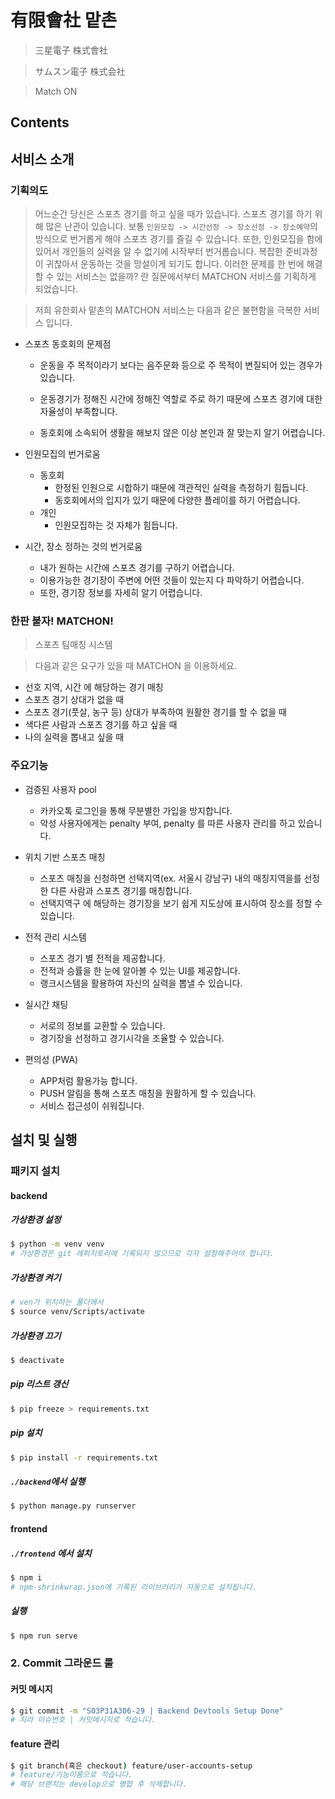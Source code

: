 # 有限會社 맡촌

> 三星電子 株式會社

> サムスン電子 株式会社 

> Match ON

## Contents

## 서비스 소개

### 기획의도

> 어느순간 당신은 스포츠 경기를 하고 싶을 때가 있습니다. 스포츠 경기를 하기 위해 많은 난관이 있습니다. 보통 `인원모집 -> 시간선정 -> 장소선정 -> 장소예약`의 방식으로 번거롭게 해야 스포츠 경기를 즐길 수 있습니다. 또한, 인원모집을 함에 있어서 개인들의 실력을 알 수 없기에 시작부터 번거롭습니다. 복잡한 준비과정이 귀찮아서 운동하는 것을 망설이게 되기도 합니다. 이러한 문제를 한 번에 해결할 수 있는 서비스는 없을까? 란 질문에서부터 MATCHON 서비스를 기획하게 되었습니다.

> 저희 유한회사 맡촌의 MATCHON 서비스는 다음과 같은 불편함을 극복한 서비스 입니다.



- 스포츠 동호회의 문제점

  - 운동을 주 목적이라기 보다는 음주문화 등으로 주 목적이 변질되어 있는 경우가 있습니다.

  - 운동경기가 정해진 시간에 정해진 역할로 주로 하기 때문에 스포츠 경기에 대한 자율성이 부족합니다.

  - 동호회에 소속되어 생활을 해보지 않은 이상 본인과 잘 맞는지 알기 어렵습니다.

    

- 인원모집의 번거로움

  - 동호회
    - 한정된 인원으로 시합하기 때문에 객관적인 실력을 측정하기 힘듭니다.
    - 동호회에서의 입지가 있기 때문에 다양한 플레이를 하기 어렵습니다.
  - 개인
    - 인원모집하는 것 자체가 힘듭니다.



- 시간, 장소 정하는 것의 번거로움
  - 내가 원하는 시간에 스포츠 경기를 구하기 어렵습니다.
  - 이용가능한 경기장이 주변에 어떤 것들이 있는지 다 파악하기 어렵습니다.
  - 또한, 경기장 정보를 자세히 알기 어렵습니다.



### 한판 붙자! MATCHON!

>  스포츠 팀매칭 시스템

>  다음과 같은 요구가 있을 때 MATCHON 을 이용하세요.

- 선호 지역, 시간 에 해당하는 경기 매칭
- 스포츠 경기 상대가 없을 때
- 스포츠 경기(풋살, 농구 등) 상대가 부족하여 원활한 경기를 할 수 없을 때
- 색다른 사람과 스포츠 경기를 하고 싶을 때
- 나의 실력을 뽑내고 싶을 때



### 	주요기능

- 검증된 사용자 pool
  - 카카오톡 로그인을 통해 무분별한 가입을 방지합니다.
  - 악성 사용자에게는 penalty 부여, penalty 를 따른 사용자 관리를 하고 있습니다.



- 위치 기반 스포츠 매칭

  - 스포츠 매칭을 신청하면 선택지역(ex. 서울시 강남구) 내의 매칭지역을를 선정한 다른 사람과 스포츠 경기를 매칭합니다.
  - 선택지역구 에 해당하는 경기장을 보기 쉽게 지도상에 표시하여 장소를 정할 수 있습니다.



- 전적 관리 시스템

  - 스포츠 경기 별 전적을 제공합니다.
  - 전적과 승률을 한 눈에 알아볼 수 있는 UI를 제공합니다.
  - 랭크시스템을 활용하여 자신의 실력을 뽑낼 수 있습니다.

  

- 실시간 채팅

  - 서로의 정보를 교환할 수 있습니다.
  - 경기장을 선정하고 경기시각을 조율할 수 있습니다.



- 편의성 (PWA)

  - APP처럼 활용가능 합니다.
  - PUSH 알림을 통해 스포츠 매칭을 원활하게 할 수 있습니다.
  - 서비스 접근성이 쉬워집니다.





## 설치 및 실행

### 패키지 설치

#### backend

##### 가상환경 설정

```bash
$ python -m venv venv
# 가상환경은 git 레퍼지토리에 기록되지 않으므로 각자 설정해주어야 합니다.
```
##### 가상환경 켜기
```bash
# ven가 위치하는 폴더에서
$ source venv/Scripts/activate
```
##### 가상환경 끄기
```bash
$ deactivate
```

##### pip 리스트 갱신
```bash
$ pip freeze > requirements.txt
```
##### pip 설치
```bash
$ pip install -r requirements.txt
```
##### `./backend`에서 실행

```bash
$ python manage.py runserver
```





#### frontend

##### `./frontend` 에서 설치

```bash
$ npm i
# npm-shrinkwrap.json에 기록된 라이브러리가 자동으로 설치됩니다.
```

##### 실행

```bash
$ npm run serve
```





### 2. Commit 그라운드 룰

#### 커밋 메시지
```bash
$ git commit -m "S03P31A306-29 | Backend Devtools Setup Done"
# 지라 이슈번호 | 커밋메시지로 적습니다.
```

#### feature 관리
```bash
$ git branch(혹은 checkout) feature/user-accounts-setup
# feature/기능이름으로 적습니다.
# 해당 브랜치는 develop으로 병합 후 삭제합니다.
```